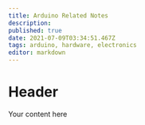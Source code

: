 ```yaml
---
title: Arduino Related Notes
description: 
published: true
date: 2021-07-09T03:34:51.467Z
tags: arduino, hardware, electronics
editor: markdown
---
```


# Header
Your content here